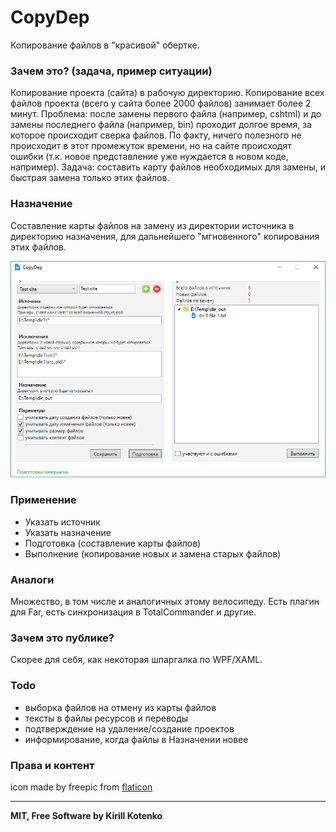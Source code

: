 # CopyDep
Копирование файлов в "красивой" обертке.

### Зачем это? (задача, пример ситуации)
Копирование проекта (сайта) в рабочую директорию. Копирование всех файлов проекта (всего у сайта более 2000 файлов) занимает более 2 минут. Проблема: после замены первого файла (например, cshtml) и до замены последнего файла (например, bin) проходит  долгое время, за которое происходит сверка файлов. По факту, ничего полезного не происходит в этот промежуток времени, но на сайте происходят ошибки (т.к. новое представление уже нуждается в новом коде, например). Задача: составить карту файлов необходимых для замены, и быстрая замена только этих файлов.

### Назначение
Составление карты файлов на замену из директории источника в директорию назначения, для дальнейшего "мгновенного" копирования этих файлов.

![CopyDep Img1](https://github.com/zelderus/CopyDep/blob/master/Docs/copydep_pic_1.png?raw=true)

### Применение
- Указать источник
- Указать назначение
- Подготовка (составление карты файлов)
- Выполнение (копирование новых и замена старых файлов)

### Аналоги
Множество, в том числе и аналогичных этому велосипеду.
Есть плагин для Far, есть синхронизация в TotalCommander и другие.

### Зачем это публике?
Скорее для себя, как некоторая шпаргалка по WPF/XAML.

### Todo
- выборка файлов на отмену из карты файлов
- тексты в файлы ресурсов и переводы
- подтверждение на удаление/создание проектов
- информирование, когда файлы в Назначении новее

### Права и контент
icon made by freepic from [flaticon][link_flaticon]

---
**MIT, Free Software by Kirill Kotenko**

[//]: # (Yep)
 [link_web_zedk]: <http://zedk.ru/shcoder>
 [link_flaticon]: <https://www.flaticon.com>
 